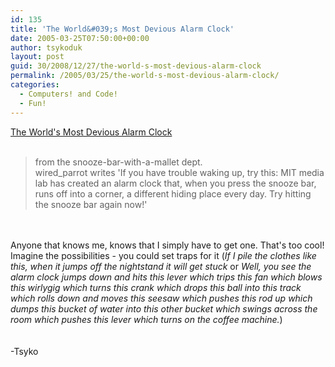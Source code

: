 ```yaml
---
id: 135
title: 'The World&#039;s Most Devious Alarm Clock'
date: 2005-03-25T07:50:00+00:00
author: tsykoduk
layout: post
guid: 30/2008/12/27/the-world-s-most-devious-alarm-clock
permalink: /2005/03/25/the-world-s-most-devious-alarm-clock/
categories:
  - Computers! and Code!
  - Fun!
---
```

<p><a href="http://hardware.slashdot.org/article.pl?sid=05/03/25/0017259&amp;from=rss">The World's Most Devious Alarm Clock</a><br /><br /><blockquote>from the snooze-bar-with-a-mallet dept.<br />wired_parrot writes 'If you have trouble waking up, try this: <span class="caps">MIT</span> media lab has created an alarm clock that, when you press the snooze bar, runs off into a corner, a different hiding place every day. Try hitting the snooze bar again now!'</blockquote><br /><br />Anyone that knows me, knows that I simply have to get one. That's too cool! Imagine the possibilities - you could set traps for it (<i>If I pile the clothes like this, when it jumps off the nightstand it will get stuck</i> or <i>Well, you see the alarm clock jumps down and hits this lever which trips this fan which blows this wirlygig which turns this crank which drops this ball into this track which rolls down and moves this seesaw which pushes this rod up which dumps this bucket of water into this other bucket which swings across the room which pushes this lever which turns on the coffee machine.</i>)<br /><br /><br />-Tsyko</p>